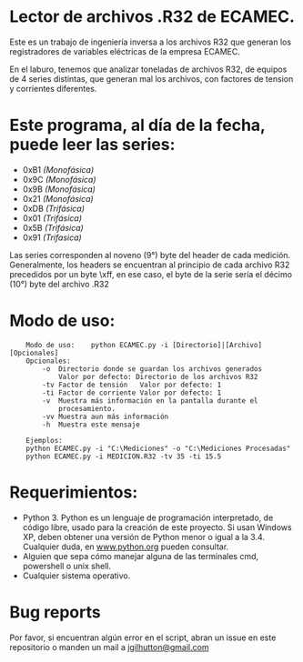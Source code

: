# Lector de archivos .R32 de ECAMEC.
Este es un trabajo de ingeniería inversa a los archivos R32 que generan los registradores de variables eléctricas de la empresa ECAMEC.

En el laburo, tenemos que analizar toneladas de archivos R32, de equipos de 4 series distintas, que generan mal los archivos, con factores de tension y corrientes diferentes.

# Este programa, al día de la fecha, puede leer las series:

- 0xB1 _(Monofásica)_
- 0x9C _(Monofásica)_
- 0x9B _(Monofásica)_
- 0x21 _(Monofásica)_
- 0xDB _(Trifásica)_
- 0x01 _(Trifásica)_
- 0x5B _(Trifásica)_
- 0x91 _(Trifasica)_

Las series corresponden al noveno (9°) byte del header de cada medición. Generalmente, los headers se encuentran al principio de cada archivo R32 precedidos por un byte \xff, en ese caso, el byte de la serie sería el décimo (10°) byte del archivo .R32

# Modo de uso:

```
    Modo de uso:    python ECAMEC.py -i [Directorio]|[Archivo] [Opcionales]
    Opcionales:
        -o  Directorio donde se guardan los archivos generados
            Valor por defecto: Directorio de los archivos R32
        -tv Factor de tensión   Valor por defecto: 1
        -ti Factor de corriente Valor por defecto: 1
        -v  Muestra más información en la pantalla durante el
            procesamiento.
        -vv Muestra aun más información
        -h  Muestra este mensaje

    Ejemplos:
    python ECAMEC.py -i "C:\Mediciones" -o "C:\Mediciones Procesadas"
    python ECAMEC.py -i MEDICION.R32 -tv 35 -ti 15.5
```

# Requerimientos:

- Python 3. Python es un lenguaje de programación interpretado, de código libre, usado para la creación de este proyecto. Si usan Windows XP, deben obtener una versión de Python menor o igual a la 3.4. Cualquier duda, en www.python.org pueden consultar.
- Alguien que sepa cómo manejar alguna de las terminales cmd, powershell o unix shell.
- Cualquier sistema operativo.

# Bug reports

Por favor, si encuentran algún error en el script, abran un issue en este repositorio o manden un mail a jgilhutton@gmail.com
